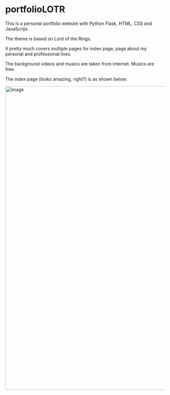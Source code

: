 # portfolioLOTR

This is a personal portfolio website with Python Flask, HTML, CSS and JavaScript. 

The theme is based on Lord of the Rings. 

It pretty much covers multiple pages for index page, pags about my personal and professional lives.

The background videos and musics are taken from internet. Musics are free.

The index page (looks amazing, right?) is as shown below:

<img width="955" alt="image" src="https://github.com/KhabbabZakaria/portfolioLOTR/assets/46716277/93def8ae-1e7e-4715-991c-e15efa1bf443">
